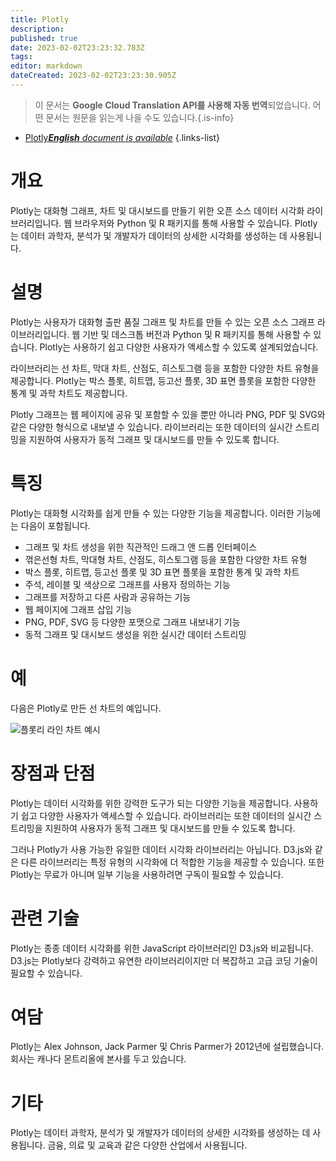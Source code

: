 ```yaml
---
title: Plotly
description: 
published: true
date: 2023-02-02T23:23:32.783Z
tags: 
editor: markdown
dateCreated: 2023-02-02T23:23:30.905Z
---
```


> 이 문서는 **Google Cloud Translation API를 사용해 자동 번역**되었습니다.
어떤 문서는 원문을 읽는게 나을 수도 있습니다.{.is-info}



- [Plotly***English** document is available*](/en/Knowledge-base/Dictionary/plotly)
{.links-list}


# 개요
Plotly는 대화형 그래프, 차트 및 대시보드를 만들기 위한 오픈 소스 데이터 시각화 라이브러리입니다. 웹 브라우저와 Python 및 R 패키지를 통해 사용할 수 있습니다. Plotly는 데이터 과학자, 분석가 및 개발자가 데이터의 상세한 시각화를 생성하는 데 사용됩니다.

# 설명
Plotly는 사용자가 대화형 출판 품질 그래프 및 차트를 만들 수 있는 오픈 소스 그래프 라이브러리입니다. 웹 기반 및 데스크톱 버전과 Python 및 R 패키지를 통해 사용할 수 있습니다. Plotly는 사용하기 쉽고 다양한 사용자가 액세스할 수 있도록 설계되었습니다.

라이브러리는 선 차트, 막대 차트, 산점도, 히스토그램 등을 포함한 다양한 차트 유형을 제공합니다. Plotly는 박스 플롯, 히트맵, 등고선 플롯, 3D 표면 플롯을 포함한 다양한 통계 및 과학 차트도 제공합니다.

Plotly 그래프는 웹 페이지에 공유 및 포함할 수 있을 뿐만 아니라 PNG, PDF 및 SVG와 같은 다양한 형식으로 내보낼 수 있습니다. 라이브러리는 또한 데이터의 실시간 스트리밍을 지원하여 사용자가 동적 그래프 및 대시보드를 만들 수 있도록 합니다.

# 특징
Plotly는 대화형 시각화를 쉽게 만들 수 있는 다양한 기능을 제공합니다. 이러한 기능에는 다음이 포함됩니다.

- 그래프 및 차트 생성을 위한 직관적인 드래그 앤 드롭 인터페이스
- 꺾은선형 차트, 막대형 차트, 산점도, 히스토그램 등을 포함한 다양한 차트 유형
- 박스 플롯, 히트맵, 등고선 플롯 및 3D 표면 플롯을 포함한 통계 및 과학 차트
- 주석, 레이블 및 색상으로 그래프를 사용자 정의하는 기능
- 그래프를 저장하고 다른 사람과 공유하는 기능
- 웹 페이지에 그래프 삽입 기능
- PNG, PDF, SVG 등 다양한 포맷으로 그래프 내보내기 기능
- 동적 그래프 및 대시보드 생성을 위한 실시간 데이터 스트리밍

# 예
다음은 Plotly로 만든 선 차트의 예입니다.

![플롯리 라인 차트 예시](https://plotly.com/~PlotBot/948.png)

# 장점과 단점
Plotly는 데이터 시각화를 위한 강력한 도구가 되는 다양한 기능을 제공합니다. 사용하기 쉽고 다양한 사용자가 액세스할 수 있습니다. 라이브러리는 또한 데이터의 실시간 스트리밍을 지원하여 사용자가 동적 그래프 및 대시보드를 만들 수 있도록 합니다.

그러나 Plotly가 사용 가능한 유일한 데이터 시각화 라이브러리는 아닙니다. D3.js와 같은 다른 라이브러리는 특정 유형의 시각화에 더 적합한 기능을 제공할 수 있습니다. 또한 Plotly는 무료가 아니며 일부 기능을 사용하려면 구독이 필요할 수 있습니다.

# 관련 기술
Plotly는 종종 데이터 시각화를 위한 JavaScript 라이브러리인 D3.js와 비교됩니다. D3.js는 Plotly보다 강력하고 유연한 라이브러리이지만 더 복잡하고 고급 코딩 기술이 필요할 수 있습니다.

# 여담
Plotly는 Alex Johnson, Jack Parmer 및 Chris Parmer가 2012년에 설립했습니다. 회사는 캐나다 몬트리올에 본사를 두고 있습니다.

# 기타
Plotly는 데이터 과학자, 분석가 및 개발자가 데이터의 상세한 시각화를 생성하는 데 사용됩니다. 금융, 의료 및 교육과 같은 다양한 산업에서 사용됩니다.